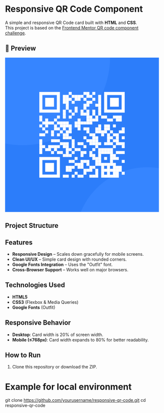 # Responsive QR Code Component

A simple and responsive QR Code card built with **HTML** and **CSS**.  
This project is based on the [Frontend Mentor QR code component challenge](https://www.frontendmentor.io/challenges/qr-code-component-iux_sIO_H).

## 📸 Preview
![QR Code Preview](images/image-qr-code.png)

## Project Structure

##  Features
- **Responsive Design** – Scales down gracefully for mobile screens.
- **Clean UI/UX** – Simple card design with rounded corners.
- **Google Fonts Integration** – Uses the "Outfit" font.
- **Cross-Browser Support** – Works well on major browsers.

##  Technologies Used
- **HTML5**
- **CSS3** (Flexbox & Media Queries)
- **Google Fonts** (Outfit)

## Responsive Behavior
- **Desktop**: Card width is 20% of screen width.
- **Mobile (≤768px)**: Card width expands to 80% for better readability.

## How to Run
1. Clone this repository or download the ZIP.


# Example for local environment
git clone https://github.com/yourusername/responsive-qr-code.git
cd responsive-qr-code
